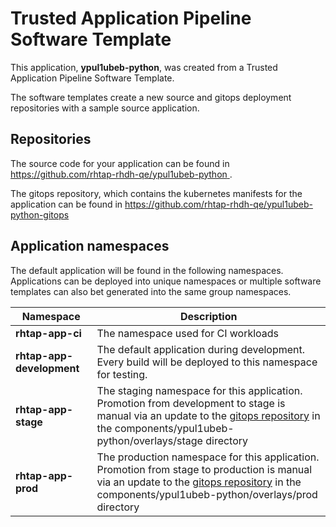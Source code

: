# Trusted Application Pipeline Software Template

This application, **ypul1ubeb-python**, was created from a Trusted Application Pipeline Software Template.

The software templates create a new source and gitops deployment repositories with a sample source application. 

## Repositories

The source code for your application can be found in [https://github.com/rhtap-rhdh-qe/ypul1ubeb-python ](https://github.com/rhtap-rhdh-qe/ypul1ubeb-python ).
 
The gitops repository, which contains the kubernetes manifests for the application can be found in 
[https://github.com/rhtap-rhdh-qe/ypul1ubeb-python-gitops ](https://github.com/rhtap-rhdh-qe/ypul1ubeb-python-gitops ) 

## Application namespaces 

The default application will be found in the following namespaces. Applications can be deployed into unique namespaces or multiple software templates can also bet generated into the same group namespaces.  

|  Namespace   |  Description   |  
| -------- | -------- |
| **rhtap-app-ci** | The namespace used for CI workloads |
| **rhtap-app-development** | The default application during development. Every build will be deployed to this namespace for testing. |
| **rhtap-app-stage** | The staging namespace for this application. Promotion from development to stage is manual via an update to the [gitops repository](https://github.com/rhtap-rhdh-qe/ypul1ubeb-python-gitops ) in the components/ypul1ubeb-python/overlays/stage directory |
| **rhtap-app-prod** | The production namespace for this application. Promotion from stage to production is manual via an update to the [gitops repository](https://github.com/rhtap-rhdh-qe/ypul1ubeb-python-gitops ) in the components/ypul1ubeb-python/overlays/prod directory |